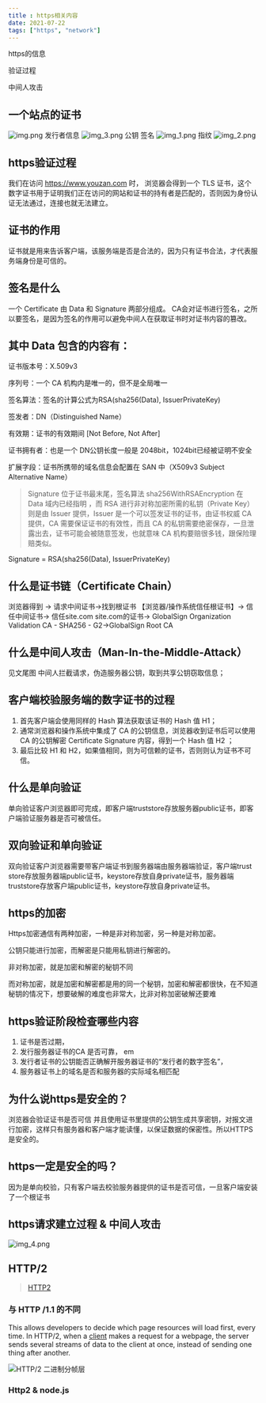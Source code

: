 ```yaml
---
title : https相关内容
date: 2021-07-22
tags: ["https", "network"]
---
```

https的信息

验证过程

中间人攻击

<!--more-->

## 一个站点的证书
![img.png](/blog/network/img.png)
发行者信息
![img_3.png](/blog/network/img_3.png)
公钥 签名
![img_1.png](/blog/network/img_1.png)
指纹
![img_2.png](/blog/network/img_2.png)

## https验证过程
我们在访问 https://www.youzan.com 时， 浏览器会得到一个 TLS 证书，这个数字证书用于证明我们正在访问的网站和证书的持有者是匹配的，否则因为身份认证无法通过，连接也就无法建立。
## 证书的作用
证书就是用来告诉客户端，该服务端是否是合法的，因为只有证书合法，才代表服务端身份是可信的。
## 签名是什么
一个 Certificate 由 Data 和 Signature 两部分组成。
CA会对证书进行签名，之所以要签名，是因为签名的作用可以避免中间人在获取证书时对证书内容的篡改。
## 其中 Data 包含的内容有：
证书版本号：X.509v3

序列号：一个 CA 机构内是唯一的，但不是全局唯一

签名算法：签名的计算公式为RSA(sha256(Data), IssuerPrivateKey)

签发者：DN（Distinguished Name）

有效期：证书的有效期间 [Not Before, Not After]

证书拥有者：也是一个 DN公钥长度一般是 2048bit，1024bit已经被证明不安全

扩展字段：证书所携带的域名信息会配置在 SAN 中（X509v3 Subject Alternative Name）

> Signature 位于证书最末尾，签名算法 sha256WithRSAEncryption 在 Data 域内已经指明 ，而 RSA 进行非对称加密所需的私钥（Private Key）则是由 Issuer 提供，Issuer 是一个可以签发证书的证书，由证书权威 CA 提供，CA 需要保证证书的有效性，而且 CA 的私钥需要绝密保存，一旦泄露出去，证书可能会被随意签发，也就意味 CA 机构要赔很多钱，跟保险理赔类似。

Signature = RSA(sha256(Data), IssuerPrivateKey)

## 什么是证书链（Certificate Chain）

浏览器得到 -> 请求中间证书->找到根证书 【浏览器/操作系统信任根证书】-> 信任中间证书-> 信任site.com
site.com的证书-> GlobalSign Organization Validation CA - SHA256 - G2->GlobalSign Root CA
## 什么是中间人攻击（Man-In-the-Middle-Attack）
见文尾图
中间人拦截请求，伪造服务器公钥，取到共享公钥窃取信息；

## 客户端校验服务端的数字证书的过程
1. 首先客户端会使用同样的 Hash 算法获取该证书的 Hash 值 H1； 
2. 通常浏览器和操作系统中集成了 CA 的公钥信息，浏览器收到证书后可以使用 CA 的公钥解密 Certificate Signature 内容，得到一个 Hash 值 H2 ；
3. 最后比较 H1 和 H2，如果值相同，则为可信赖的证书，否则则认为证书不可信。

## 什么是单向验证
单向验证客户浏览器即可完成，即客户端truststore存放服务器public证书，即客户端验证服务器是否可被信任。

## 双向验证和单向验证
双向验证客户浏览器需要带客户端证书到服务器端由服务器端验证，客户端trust store存放服务器端public证书，keystore存放自身private证书，服务器端truststore存放客户端public证书，keystore存放自身private证书。

## https的加密
Https加密通信有两种加密，一种是非对称加密，另一种是对称加密。

公钥只能进行加密，而解密是只能用私钥进行解密的。

非对称加密，就是加密和解密的秘钥不同

而对称加密，就是加密和解密都是用的同一个秘钥，加密和解密都很快，在不知道秘钥的情况下，想要破解的难度也非常大，比非对称加密破解还要难
## https验证阶段检查哪些内容
1. 证书是否过期，
2. 发行服务器证书的CA 是否可靠，
   em
3. 发行者证书的公钥能否正确解开服务器证书的“发行者的数字签名”，
4. 服务器证书上的域名是否和服务器的实际域名相匹配
## 为什么说https是安全的？ 
浏览器会验证证书是否可信 并且使用证书里提供的公钥生成共享密钥，对报文进行加密，这样只有服务器和客户端才能读懂，以保证数据的保密性。所以HTTPS是安全的。
## https一定是安全的吗？
因为是单向校验，只有客户端去校验服务器提供的证书是否可信，一旦客户端安装了一个根证书

## https请求建立过程 & 中间人攻击
![img_4.png](content/blog/network/img_4.pnglog/network/img_4.png)

## HTTP/2

> [HTTP2](/http2)
### 与 HTTP /1.1 的不同

This allows developers to decide which page resources will load first, every time. In HTTP/2, when a [client](https://www.cloudflare.com/learning/serverless/glossary/client-side-vs-server-side/) makes a request for a webpage, the server sends several streams of data to the client at once, instead of sending one thing after another. 

![HTTP/2 二进制分帧层](https://developers.google.com/web/fundamentals/performance/http2/images/binary_framing_layer01.svg)

### Http2 & node.js
